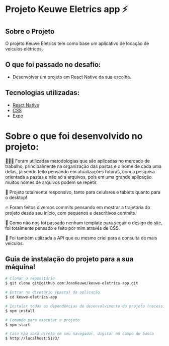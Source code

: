 # Projeto Keuwe Eletrics app ⚡

## Sobre o Projeto

O projeto Keuwe Eletrics tem como base um aplicativo de locação de veículos elétricos.

## O que foi passado no desafio:

- Desenvolver um projeto em React Native da sua escolha.

## Tecnologias utilizadas:

- [React Native](https://reactnative.dev/)
- [CSS](https://developer.mozilla.org/pt-BR/docs/Web/CSS)
- [Expo](https://expo.dev/go)

# Sobre o que foi desenvolvido no projeto:

👨🏾‍💻 Foram utilizadas metodologias que são aplicadas no mercado de trabalho, principalmente na organização das pastas e o nome de cada uma delas, já sendo feito pensando em atualizações futuras, com a pesquisa orientada a pastas e não só a arquivos, pois em uma grande aplicação muitos nomes de arquivos podem se repetir.

📲 Projeto totalmente responsivo, tanto para celulares e tablets quanto para o desktop!

🔥 Foram feitos diversos commits pensando em mostrar a trajetória do projeto desde seu início, com pequenos e descritivos commits.

🎨 Como não nos foi passado nenhum template para seguir o design do site, foi totalmente pensado e feito por mim através de CSS.

🚩 Foi também utilizada a API que eu mesmo criei para a consulta de mais veículos.

## Guia de instalação do projeto para a sua máquina!

```bash
# Clonar o repositório
$ git clone git@github.com:JoaoKeuwe/keuwe-eletrics-app.git

# Entrar no diretório (pasta) da aplicação
$ cd keuwe-eletrics-app

# Instalar todas as dependências de desenvolvimento do projeto (necessita ter o Node(npm) instalado)
$ npm install

# Comando para executar o projeto
$ npm start

# Caso não abra direto em seu navegador, digitar no campo de busca
$ http://localhost:5173/
